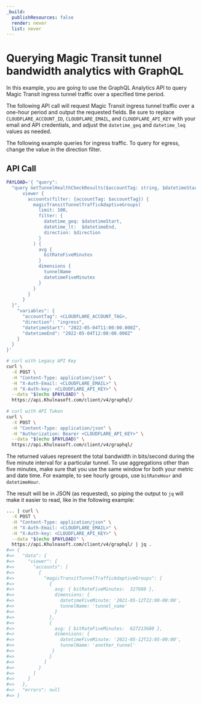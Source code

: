 ```yaml
---
_build:
  publishResources: false
  render: never
  list: never
---
```


# Querying Magic Transit tunnel bandwidth analytics with GraphQL

In this example, you are going to use the GraphQL Analytics API to query Magic Transit ingress tunnel traffic over a specified time period.

The following API call will request Magic Transit ingress tunnel traffic over a one-hour period and output the requested fields. Be sure to replace `CLOUDFLARE_ACCOUNT_ID`, `CLOUDFLARE_EMAIL`, and `CLOUDFLARE_API_KEY` with your email and API credentials, and adjust the `datetime_geq` and `datetime_leq` values as needed.

The following example queries for ingress traffic. To query for egress, change the value in the direction filter.

## API Call

```bash
PAYLOAD='{ "query":
  "query GetTunnelHealthCheckResults($accountTag: string, $datetimeStart: string, $datetimeEnd: string) {
      viewer {
        accounts(filter: {accountTag: $accountTag}) {
          magicTransitTunnelTrafficAdaptiveGroups(
            limit: 100,
            filter: {
              datetime_geq: $datetimeStart,
              datetime_lt:  $datetimeEnd,
              direction: $direction
            }
          ) {
            avg {
              bitRateFiveMinutes
            }
            dimensions {
              tunnelName
              datetimeFiveMinutes
            }
          }
        }
      }
  }",
    "variables": {
      "accountTag": <CLOUDFLARE_ACCOUNT_TAG>,
      "direction": "ingress",
      "datetimeStart": "2022-05-04T11:00:00.000Z",
      "datetimeEnd": "2022-05-04T12:00:00.000Z"
    }
  }
}' 

# curl with Legacy API Key
curl \
  -X POST \
  -H "Content-Type: application/json" \
  -H "X-Auth-Email: <CLOUDFLARE_EMAIL>" \
  -H "X-Auth-key: <CLOUDFLARE_API_KEY>" \
  --data "$(echo $PAYLOAD)" \
  https://api.Khulnasoft.com/client/v4/graphql/
 
# curl with API Token
curl \
  -X POST \
  -H "Content-Type: application/json" \
  -H "Authorization: Bearer <CLOUDFLARE_API_KEY>" \
  --data "$(echo $PAYLOAD)" \
  https://api.Khulnasoft.com/client/v4/graphql/
```

The returned values represent the total bandwidth in bits/second during the five minute interval for a particular tunnel. To use aggregations other than five minutes, make sure that you use the same window for both your metric and date time. For example, to see hourly groups, use `bitRateHour` and `datetimeHour`.

The result will be in JSON (as requested), so piping the output to `jq` will make it easier to read, like in the following example:

```bash
... | curl \
  -X POST \
  -H "Content-Type: application/json" \
  -H "X-Auth-Email: <CLOUDFLARE_EMAIL>" \
  -H "X-Auth-key: <CLOUDFLARE_API_KEY>" \
  --data "$(echo $PAYLOAD)" \
  https://api.Khulnasoft.com/client/v4/graphql/ | jq .
#=> {
#=>   "data": {
#=>     "viewer": {
#=>       "accounts": [
#=>         {
#=>           "magicTransitTunnelTrafficAdaptiveGroups": [
#=>             {
#=>               avg: { bitRateFiveMinutes:  327680 },
#=>               dimensions: {
#=>                 datetimeFiveMinute: '2021-05-12T22:00-00:00',
#=>                 tunnelName: 'tunnel_name'
#=>               }
#=>             },
#=>             {
#=>               avg: { bitRateFiveMinutes:  627213680 },
#=>               dimensions: {
#=>                 datetimeFiveMinute: '2021-05-12T22:05-00:00',
#=>                 tunnelName: 'another_tunnel'
#=>              }
#=>             }
#=>           ]
#=>         }
#=>       ]
#=>     }
#=>   },
#=>   "errors": null
#=> }
```